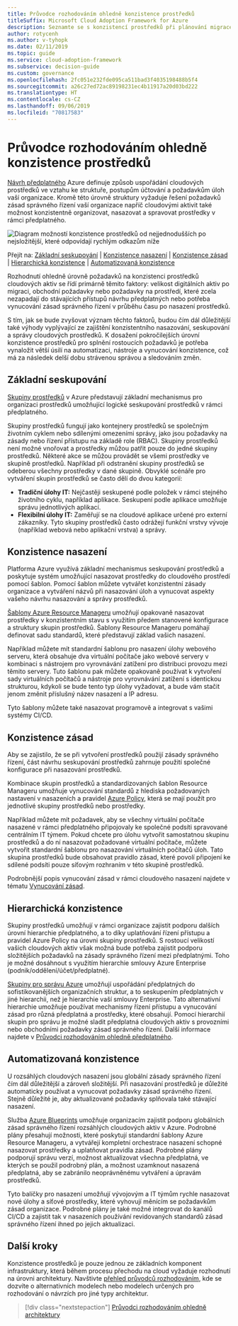 ```yaml
---
title: Průvodce rozhodováním ohledně konzistence prostředků
titleSuffix: Microsoft Cloud Adoption Framework for Azure
description: Seznamte se s konzistencí prostředků při plánování migrace do Azure.
author: rotycenh
ms.author: v-tyhopk
ms.date: 02/11/2019
ms.topic: guide
ms.service: cloud-adoption-framework
ms.subservice: decision-guide
ms.custom: governance
ms.openlocfilehash: 2fc051e232fde095ca511bad3f4035198488b5f4
ms.sourcegitcommit: a26c27ed72ac89198231ec4b11917a20d03bd222
ms.translationtype: HT
ms.contentlocale: cs-CZ
ms.lasthandoff: 09/06/2019
ms.locfileid: "70817583"
---
```

# <a name="resource-consistency-decision-guide"></a>Průvodce rozhodováním ohledně konzistence prostředků

[Návrh předplatného](../subscriptions/index.md) Azure definuje způsob uspořádání cloudových prostředků ve vztahu ke struktuře, postupům účtování a požadavkům úloh vaší organizace. Kromě této úrovně struktury vyžaduje řešení požadavků zásad správného řízení vaší organizace napříč cloudovými aktivit také možnost konzistentně organizovat, nasazovat a spravovat prostředky v rámci předplatného.

![Diagram možností konzistence prostředků od nejjednodušších po nejsložitější, které odpovídají rychlým odkazům níže](../../_images/discovery-guides/discovery-guide-resource-consistency.png)

Přejít na: [Základní seskupování](#basic-grouping) | [Konzistence nasazení](#deployment-consistency) | [Konzistence zásad](#policy-consistency) | [Hierarchická konzistence](#hierarchical-consistency) | [Automatizovaná konzistence](#automated-consistency)

Rozhodnutí ohledně úrovně požadavků na konzistenci prostředků cloudových aktiv se řídí primárně těmito faktory: velikost digitálních aktiv po migraci, obchodní požadavky nebo požadavky na prostředí, které zcela nezapadají do stávajících přístupů návrhu předplatných nebo potřeba vynucování zásad správného řízení v průběhu času po nasazení prostředků.

S tím, jak se bude zvyšovat význam těchto faktorů, budou čím dál důležitější také výhody vyplývající ze zajištění konzistentního nasazování, seskupování a správy cloudových prostředků. K dosažení pokročilejších úrovní konzistence prostředků pro splnění rostoucích požadavků je potřeba vynaložit větší úsilí na automatizaci, nástroje a vynucování konzistence, což má za následek delší dobu strávenou správou a sledováním změn.

## <a name="basic-grouping"></a>Základní seskupování

[Skupiny prostředků](/azure/azure-resource-manager/resource-group-overview#resource-groups) v Azure představují základní mechanismus pro organizaci prostředků umožňující logické seskupování prostředků v rámci předplatného.

Skupiny prostředků fungují jako kontejnery prostředků se společným životním cyklem nebo sdílenými omezeními správy, jako jsou požadavky na zásady nebo řízení přístupu na základě role (RBAC). Skupiny prostředků není možné vnořovat a prostředky můžou patřit pouze do jedné skupiny prostředků. Některé akce se můžou provádět se všemi prostředky ve skupině prostředků. Například při odstranění skupiny prostředků se odeberou všechny prostředky v dané skupině. Obvyklé scénáře pro vytváření skupin prostředků se často dělí do dvou kategorií:

- **Tradiční úlohy IT:** Nejčastěji seskupené podle položek v rámci stejného životního cyklu, například aplikace. Seskupení podle aplikace umožňuje správu jednotlivých aplikací.
- **Flexibilní úlohy IT:** Zaměřují se na cloudové aplikace určené pro externí zákazníky. Tyto skupiny prostředků často odrážejí funkční vrstvy vývoje (například webová nebo aplikační vrstva) a správy.

## <a name="deployment-consistency"></a>Konzistence nasazení

Platforma Azure využívá základní mechanismus seskupování prostředků a poskytuje systém umožňující nasazovat prostředky do cloudového prostředí pomocí šablon. Pomocí šablon můžete vytvářet konzistentní zásady organizace a vytváření názvů při nasazování úloh a vynucovat aspekty vašeho návrhu nasazování a správy prostředků.

[Šablony Azure Resource Manageru](/azure/azure-resource-manager/resource-group-overview#template-deployment) umožňují opakovaně nasazovat prostředky v konzistentním stavu s využitím předem stanovené konfigurace a struktury skupin prostředků. Šablony Resource Manageru pomáhají definovat sadu standardů, které představují základ vašich nasazení.

Například můžete mít standardní šablonu pro nasazení úlohy webového serveru, která obsahuje dva virtuální počítače jako webové servery v kombinaci s nástrojem pro vyrovnávání zatížení pro distribuci provozu mezi těmito servery. Tuto šablonu pak můžete opakovaně používat k vytvoření sady virtuálních počítačů a nástroje pro vyrovnávání zatížení s identickou strukturou, kdykoli se bude tento typ úlohy vyžadovat, a bude vám stačit jenom změnit příslušný název nasazení a IP adresu.

Tyto šablony můžete také nasazovat programově a integrovat s vašimi systémy CI/CD.

## <a name="policy-consistency"></a>Konzistence zásad

Aby se zajistilo, že se při vytvoření prostředků použijí zásady správného řízení, část návrhu seskupování prostředků zahrnuje použití společné konfigurace při nasazování prostředků.

Kombinace skupin prostředků a standardizovaných šablon Resource Manageru umožňuje vynucování standardů z hlediska požadovaných nastavení v nasazeních a pravidel [Azure Policy](/azure/governance/policy/overview), která se mají použít pro jednotlivé skupiny prostředků nebo prostředky.

Například můžete mít požadavek, aby se všechny virtuální počítače nasazené v rámci předplatného připojovaly ke společné podsíti spravované centrálním IT týmem. Pokud chcete pro úlohu vytvořit samostatnou skupinu prostředků a do ní nasazovat požadované virtuální počítače, můžete vytvořit standardní šablonu pro nasazování virtuálních počítačů úloh. Tato skupina prostředků bude obsahovat pravidlo zásad, které povolí připojení ke sdílené podsíti pouze síťovým rozhraním v této skupině prostředků.

Podrobnější popis vynucování zásad v rámci cloudového nasazení najdete v tématu [Vynucování zásad](../policy-enforcement/index.md).

## <a name="hierarchical-consistency"></a>Hierarchická konzistence

Skupiny prostředků umožňují v rámci organizace zajistit podporu dalších úrovní hierarchie předplatného, a to díky uplatňování řízení přístupu a pravidel Azure Policy na úrovni skupiny prostředků. S rostoucí velikostí vašich cloudových aktiv však možná bude potřeba zajistit podporu složitějších požadavků na zásady správného řízení mezi předplatnými. Toho je možné dosáhnout s využitím hierarchie smlouvy Azure Enterprise (podnik/oddělení/účet/předplatné).

[Skupiny pro správu Azure](/azure/governance/management-groups) umožňují uspořádání předplatných do sofistikovanějších organizačních struktur, a to seskupením předplatných v jiné hierarchii, než je hierarchie vaší smlouvy Enterprise. Tato alternativní hierarchie umožňuje používat mechanismy řízení přístupu a vynucování zásad pro různá předplatná a prostředky, které obsahují. Pomocí hierarchií skupin pro správu je možné sladit předplatná cloudových aktiv s provozními nebo obchodními požadavky zásad správného řízení. Další informace najdete v [Průvodci rozhodováním ohledně předplatného](../subscriptions/index.md).

## <a name="automated-consistency"></a>Automatizovaná konzistence

U rozsáhlých cloudových nasazení jsou globální zásady správného řízení čím dál důležitější a zároveň složitější. Při nasazování prostředků je důležité automaticky používat a vynucovat požadavky zásad správného řízení. Stejně důležité je, aby aktualizované požadavky splňovala také stávající nasazení.

Služba [Azure Blueprints](/azure/governance/blueprints/overview) umožňuje organizacím zajistit podporu globálních zásad správného řízení rozsáhlých cloudových aktiv v Azure. Podrobné plány přesahují možnosti, které poskytují standardní šablony Azure Resource Manageru, a vytvářejí kompletní orchestrace nasazení schopné nasazovat prostředky a uplatňovat pravidla zásad. Podrobné plány podporují správu verzí, možnost aktualizovat všechna předplatná, ve kterých se použil podrobný plán, a možnost uzamknout nasazená předplatná, aby se zabránilo neoprávněnému vytváření a úpravám prostředků.

Tyto balíčky pro nasazení umožňují vývojovým a IT týmům rychle nasazovat nové úlohy a síťové prostředky, které vyhovují měnícím se požadavkům zásad organizace. Podrobné plány je také možné integrovat do kanálů CI/CD a zajistit tak v nasazeních používání revidovaných standardů zásad správného řízení ihned po jejich aktualizaci.

## <a name="next-steps"></a>Další kroky

Konzistence prostředků je pouze jednou ze základních komponent infrastruktury, která během procesu přechodu na cloud vyžaduje rozhodnutí na úrovni architektury. Navštivte [přehled průvodců rozhodováním](../index.md), kde se dozvíte o alternativních modelech nebo modelech určených pro rozhodování o návrzích pro jiné typy architektur.

> [!div class="nextstepaction"]
> [Průvodci rozhodováním ohledně architektury](../index.md)
